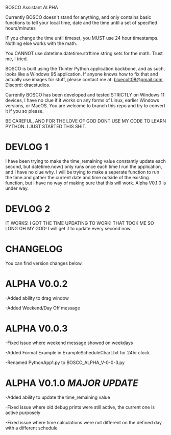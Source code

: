 BOSCO Assistant ALPHA

Currently BOSCO doesn't stand for anything, and only contains basic functions to tell your local time, date and the time until a set of specified hours/minutes

IF you change the time until timeset, you MUST use 24 hour timestamps. Nothing else works with the math.

You CANNOT use datetime.datetime.strftime string sets for the math. Trust me, I tried.

BOSCO is built using the Tkinter Python application backbone, and as such, looks like a Windows 95 application. If anyone knows how to fix that and actually use images for stuff, please contact me at: bluecolt08@gmail.com, Discord: dracstudios.

Currently BOSCO has been developed and tested STRICTLY on Windows 11 devices, I have no clue if it works on any forms of Linux, earlier Windows versions, or MacOS. You are welcome to branch this repo and try to convert it if you so please.

BE CAREFUL, AND FOR THE LOVE OF GOD DONT USE MY CODE TO LEARN PYTHON. I JUST STARTED THIS SHIT.

# DEVLOG 1

I have been trying to make the time_remaining value constantly update each second, but datetime.now() only runs once each time I run the application, and I have no clue why.
I will be trying to make a seperate function to run the time and gather the current date and time outside of the existing function, but I have no way of making sure that this will work. Alpha V0.1.0 is under way.

# DEVLOG 2

IT WORKS! I GOT THE TIME UPDATING TO WORK! THAT TOOK ME SO LONG OH MY GOD!
I will get it to update every second now.

# CHANGELOG

You can find version changes below.

# ALPHA V0.0.2

-Added ability to drag window

-Added Weekend/Day Off message

# ALPHA V0.0.3

-Fixed issue where weekend message showed on weekdays

-Added Format Example in ExampleScheduleChart.txt for 24hr clock

-Renamed PythonApp1.py to BOSCO_ALPHA_V-0-0-3.py

# ALPHA V0.1.0 *MAJOR UPDATE*

-Added ability to update the time_remaining value

-Fixed issue where old debug prints were still active, the current one is active purposely

-Fixed issue where time calculations were not different on the defined day with a different schedule
